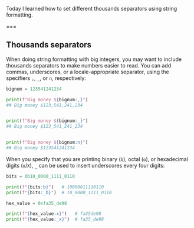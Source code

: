 Today I learned how to set different thousands separators using string formatting.

===


## Thousands separators

When doing string formatting with big integers, you may want to include thousands separators to make numbers easier to read.
You can add commas, underscores, or a locale-appropriate separator, using the specifiers `,`, `_`, or `n`, respectively:

```py
bignum = 123541241234

print(f"Big money ${bignum:,}")
## Big money $123,541,241,234


print(f"Big money ${bignum:_}")
## Big money $123_541_241_234


print(f"Big money ${bignum:n}")
## Big money $123541241234
```

When you specify that you are printing binary (`b`), octal (`o`), or hexadecimal digits (`x`/`X`), `_` can be used to insert underscores every four digits:

```py
bits = 0b10_0000_1111_0110

print(f"{bits:b}")   # 10000011110110
print(f"{bits:_b}")  # 10_0000_1111_0110
```

```py
hex_value = 0xfa35_de98

print(f"{hex_value:x}")   # fa35de98
print(f"{hex_value:_x}")  # fa35_de98
```
